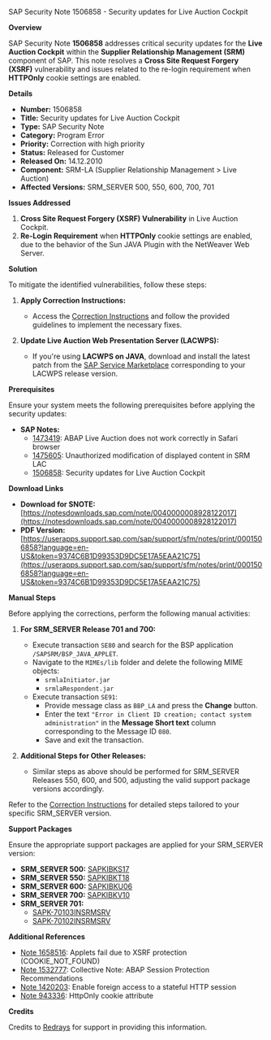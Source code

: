 SAP Security Note 1506858 - Security updates for Live Auction Cockpit

**Overview**

SAP Security Note **1506858** addresses critical security updates for the **Live Auction Cockpit** within the **Supplier Relationship Management (SRM)** component of SAP. This note resolves a **Cross Site Request Forgery (XSRF)** vulnerability and issues related to the re-login requirement when **HTTPOnly** cookie settings are enabled.

**Details**

- **Number:** 1506858
- **Title:** Security updates for Live Auction Cockpit
- **Type:** SAP Security Note
- **Category:** Program Error
- **Priority:** Correction with high priority
- **Status:** Released for Customer
- **Released On:** 14.12.2010
- **Component:** SRM-LA (Supplier Relationship Management > Live Auction)
- **Affected Versions:** SRM_SERVER 500, 550, 600, 700, 701

**Issues Addressed**

1. **Cross Site Request Forgery (XSRF) Vulnerability** in Live Auction Cockpit.
2. **Re-Login Requirement** when **HTTPOnly** cookie settings are enabled, due to the behavior of the Sun JAVA Plugin with the NetWeaver Web Server.

**Solution**

To mitigate the identified vulnerabilities, follow these steps:

1. **Apply Correction Instructions:**
   - Access the [Correction Instructions](https://me.sap.com/corrins/0001506858/551) and follow the provided guidelines to implement the necessary fixes.

2. **Update Live Auction Web Presentation Server (LACWPS):**
   - If you're using **LACWPS on JAVA**, download and install the latest patch from the [SAP Service Marketplace](https://me.sap.com/support_package/SAPKIBKU06) corresponding to your LACWPS release version.

**Prerequisites**

Ensure your system meets the following prerequisites before applying the security updates:

- **SAP Notes:**
  - [1473419](https://me.sap.com/notes/1473419): ABAP Live Auction does not work correctly in Safari browser
  - [1475605](https://me.sap.com/notes/1475605): Unauthorized modification of displayed content in SRM LAC
  - [1506858](https://me.sap.com/notes/1506858): Security updates for Live Auction Cockpit

**Download Links**

- **Download for SNOTE:** [https://notesdownloads.sap.com/note/0040000008928122017](https://notesdownloads.sap.com/note/0040000008928122017)
- **PDF Version:** [https://userapps.support.sap.com/sap/support/sfm/notes/print/0001506858?language=en-US&token=9374C6B1D99353D9DC5E17A5EAA21C75](https://userapps.support.sap.com/sap/support/sfm/notes/print/0001506858?language=en-US&token=9374C6B1D99353D9DC5E17A5EAA21C75)

**Manual Steps**

Before applying the corrections, perform the following manual activities:

1. **For SRM_SERVER Release 701 and 700:**
   - Execute transaction `SE80` and search for the BSP application `/SAPSRM/BSP_JAVA_APPLET`.
   - Navigate to the `MIMEs/lib` folder and delete the following MIME objects:
     - `srmlaInitiator.jar`
     - `srmlaRespondent.jar`
   - Execute transaction `SE91`:
     - Provide message class as `BBP_LA` and press the **Change** button.
     - Enter the text `"Error in Client ID creation; contact system administration"` in the **Message Short text** column corresponding to the Message ID `080`.
     - Save and exit the transaction.

2. **Additional Steps for Other Releases:**
   - Similar steps as above should be performed for SRM_SERVER Releases 550, 600, and 500, adjusting the valid support package versions accordingly.

Refer to the [Correction Instructions](https://me.sap.com/corrins/0001506858/551) for detailed steps tailored to your specific SRM_SERVER version.

**Support Packages**

Ensure the appropriate support packages are applied for your SRM_SERVER version:

- **SRM_SERVER 500:** [SAPKIBKS17](https://me.sap.com/supportpackage/SAPKIBKS17)
- **SRM_SERVER 550:** [SAPKIBKT18](https://me.sap.com/supportpackage/SAPKIBKT18)
- **SRM_SERVER 600:** [SAPKIBKU06](https://me.sap.com/supportpackage/SAPKIBKU06)
- **SRM_SERVER 700:** [SAPKIBKV10](https://me.sap.com/supportpackage/SAPKIBKV10)
- **SRM_SERVER 701:** 
  - [SAPK-70103INSRMSRV](https://me.sap.com/supportpackage/SAPK-70103INSRMSRV)
  - [SAPK-70102INSRMSRV](https://me.sap.com/supportpackage/SAPK-70102INSRMSRV)

**Additional References**

- [Note 1658516](https://me.sap.com/notes/1658516): Applets fail due to XSRF protection (COOKIE_NOT_FOUND)
- [Note 1532777](https://me.sap.com/notes/1532777): Collective Note: ABAP Session Protection Recommendations
- [Note 1420203](https://me.sap.com/notes/1420203): Enable foreign access to a stateful HTTP session
- [Note 943336](https://me.sap.com/notes/943336): HttpOnly cookie attribute

**Credits**

Credits to [Redrays](https://redrays.io) for support in providing this information.